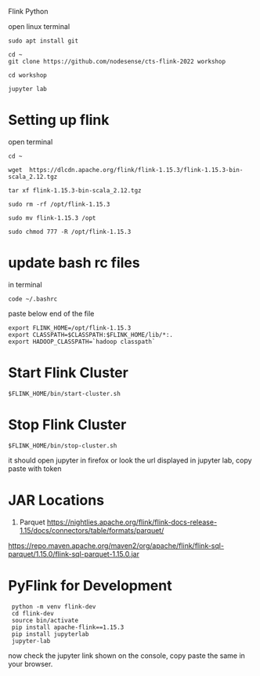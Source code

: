 Flink Python

open linux terminal 

```
sudo apt install git 

```

```
cd ~
git clone https://github.com/nodesense/cts-flink-2022 workshop

cd workshop

jupyter lab
```

# Setting up flink 

open terminal 

```
cd ~
```

```
wget  https://dlcdn.apache.org/flink/flink-1.15.3/flink-1.15.3-bin-scala_2.12.tgz

tar xf flink-1.15.3-bin-scala_2.12.tgz

sudo rm -rf /opt/flink-1.15.3

sudo mv flink-1.15.3 /opt

sudo chmod 777 -R /opt/flink-1.15.3
```

# update bash rc files

in terminal
```
code ~/.bashrc
```

paste below end of the file


```
export FLINK_HOME=/opt/flink-1.15.3
export CLASSPATH=$CLASSPATH:$FLINK_HOME/lib/*:.
export HADOOP_CLASSPATH=`hadoop classpath`

```


# Start Flink Cluster

```
$FLINK_HOME/bin/start-cluster.sh 
```

# Stop Flink Cluster

```
$FLINK_HOME/bin/stop-cluster.sh 
```



it should open jupyter in firefox or look the url displayed in jupyter lab, copy paste with token

# JAR Locations

1. Parquet   https://nightlies.apache.org/flink/flink-docs-release-1.15/docs/connectors/table/formats/parquet/

https://repo.maven.apache.org/maven2/org/apache/flink/flink-sql-parquet/1.15.0/flink-sql-parquet-1.15.0.jar

# PyFlink for Development

```
 python -m venv flink-dev
 cd flink-dev
 source bin/activate
 pip install apache-flink==1.15.3
 pip install jupyterlab
 jupyter-lab
 ```

now check the jupyter link shown on the console, copy paste the same in your browser. 
